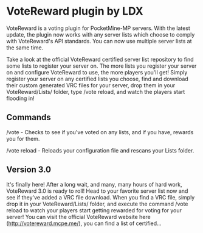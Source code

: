 # VoteReward plugin by LDX
VoteReward is a voting plugin for PocketMine-MP servers.
With the latest update, the plugin now works with any server lists which choose to comply
with VoteReward's API standards. You can now use multiple server lists at the same time.

Take a look at the official VoteReward certified server list repository to find some lists
to register your server on. The more lists you register your server on and configure VoteReward to use,
the more players you'll get! Simply register your server on any certified lists you choose,
find and download their custom generated VRC files for your server,
drop them in your VoteReward/Lists/ folder, type /vote reload,
and watch the players start flooding in!
## Commands
/vote - Checks to see if you've voted on any lists, and if you have, rewards you for them.

/vote reload - Reloads your configuration file and rescans your Lists folder.
## Version 3.0
It's finally here! After a long wait, and many, many hours of hard work, VoteReward 3.0 is ready to roll! Head to your favorite server list now and see if they've added a VRC file download. When you find a VRC file, simply drop it in your VoteReward/Lists/ folder, and execute the command /vote reload to watch your players start getting rewarded for voting for your server! You can visit the official VoteReward website here (http://votereward.mcpe.me/), you can find a list of certified...
